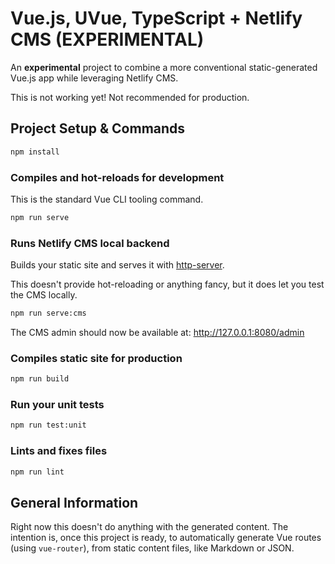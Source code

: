 # Vue.js, UVue, TypeScript + Netlify CMS (EXPERIMENTAL)

An **experimental** project to combine a more conventional static-generated Vue.js app
while leveraging Netlify CMS.

This is not working yet! Not recommended for production.

## Project Setup & Commands

```bash
npm install
```

### Compiles and hot-reloads for development

This is the standard Vue CLI tooling command.

```bash
npm run serve
```

### Runs Netlify CMS local backend

Builds your static site and serves it with [http-server](https://www.npmjs.com/package/http-server).

This doesn't provide hot-reloading or anything fancy, but it does let you test the
CMS locally.

```bash
npm run serve:cms
```

The CMS admin should now be available at: <http://127.0.0.1:8080/admin>

### Compiles static site for production

```bash
npm run build
```

### Run your unit tests

```bash
npm run test:unit
```

### Lints and fixes files

```bash
npm run lint
```

## General Information

Right now this doesn't do anything with the generated content. The intention is, once this project is ready, to automatically generate Vue routes (using `vue-router`), from
static content files, like Markdown or JSON.
